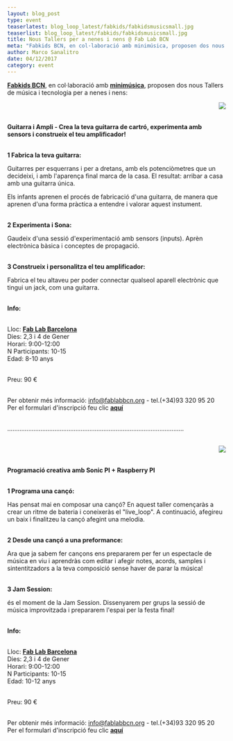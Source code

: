 ```yaml
---
layout: blog_post
type: event
teaserlatest: blog_loop_latest/fabkids/fabkidsmusicsmall.jpg
teaserlist: blog_loop_latest/fabkids/fabkidsmusicsmall.jpg
title: Nous Tallers per a nenes i nens @ Fab Lab BCN
meta: "Fabkids BCN, en col·laboració amb minimúsica, proposen dos nous Tallers de música i tecnologia per a nenes i nens: 'Guitarra i Ampli - Crea la teva guitarra de cartró, experimenta amb sensors i construeix el teu amplificador!' i 'Programació creativa amb Sonic PI + Raspberry PI - Programa una cançó' "
author: Marco Sanalitro
date: 04/12/2017
category: event
---
```


<strong><a href="http://kids.fablabbcn.org/">Fabkids BCN</a></strong>, en col·laboració amb <strong><a href="http://minimusica.tv/">minimúsica</a></strong>, proposen dos nous Tallers de música i tecnologia per a nenes i nens:


<ul><img src= "http://www.fablabbcn.org/img/blog/blog_loop_latest/fabkids/fabkidsmusic1.png" align="right"> </ul><br><br>

<strong>Guitarra i Ampli - Crea la teva guitarra de cartró, experimenta amb sensors i construeix el teu amplificador!</strong><br><br>

<strong>1 Fabrica la teva guitarra:</strong><br>

Guitarres per esquerrans i per a dretans, amb els potenciòmetres que un decideixi, i amb l'aparença final marca de la casa. El resultat: arribar a casa amb una guitarra única.<br>

Els infants aprenen el procés de fabricació d'una guitarra, de manera que aprenen d'una forma pràctica a entendre i valorar aquest instument.<br><br>

<strong>2 Experimenta i Sona:</strong><br>

Gaudeix d'una sessió d'experimentació amb sensors (inputs). Aprèn electrònica bàsica i conceptes de propagació.<br><br>

<strong>3 Construeix i personalitza el teu amplificador:</strong><br>

Fabrica el teu altaveu per poder connectar qualseol aparell electrònic que tingui un jack, com una guitarra.<br><br>

<strong>Info:</strong><br><br>

Lloc: <strong><a href="https://fablabbcn.org/index.html">Fab Lab Barcelona</a></strong><br>
Dies: 2,3 i 4 de Gener<br>
Horari: 9:00-12:00<br>
N Participants: 10-15<br>
Edad: 8-10 anys<br><br>

Preu: 90 €<br><br>

Per obtenir més informació: info@fablabbcn.org - tel.(+34)93 320 95 20<br>
Per el formulari d'inscripció feu clic <strong><a href="http://apply.fablabbcn.org/view.php?id=15216">aquí</a></strong>
<br><br>

.....................................................................................................<br><br>

<ul><img src= "http://www.fablabbcn.org/img/blog/blog_loop_latest/fabkids/fabkidsmusic2.png" align="right"> </ul><br><br>

<strong>Programació creativa amb Sonic PI + Raspberry PI</strong><br><br>

<strong>1 Programa una cançó:</strong><br>

Has pensat mai en composar una cançó? En aquest taller començaràs a crear un ritme de bateria i coneixeràs el "live_loop". A continuació, afegireu un baix i finalitzeu la cançó afegint una melodia.<br><br>

<strong>2 Desde una cançó a una preformance:</strong><br>

Ara que ja sabem fer cançons ens prepararem per fer un espectacle de música en viu i aprendràs com editar i afegir notes, acords, samples i sintentitzadors a la teva composició sense haver de parar la música!<br><br>

<strong>3 Jam Session:</strong><br>

és el moment de la Jam Session. Dissenyarem per grups la sessió de música improvitzada i prepararem l'espai per la festa final!<br><br>

<strong>Info:</strong><br><br>

Lloc: <strong><a href="https://fablabbcn.org/index.html">Fab Lab Barcelona</a></strong><br>
Dies: 2,3 i 4 de Gener<br>
Horari: 9:00-12:00<br>
N Participants: 10-15<br>
Edad: 10-12 anys<br><br>

Preu: 90 €<br><br>

Per obtenir més informació: info@fablabbcn.org - tel.(+34)93 320 95 20<br>
Per el formulari d'inscripció feu clic <strong><a href="http://apply.fablabbcn.org/view.php?id=16045">aquí</a></strong>
<br><br>

